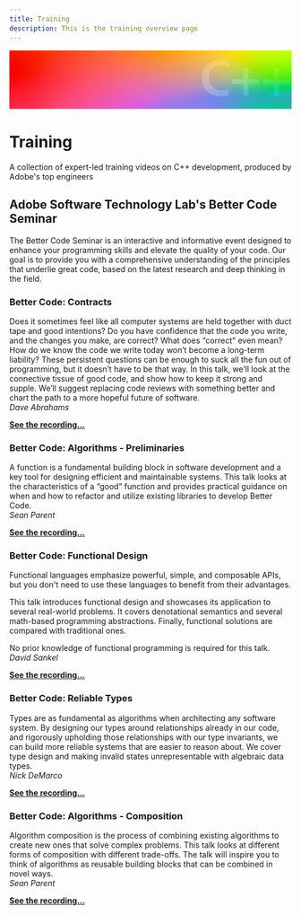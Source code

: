 ```yaml
---
title: Training
description: This is the training overview page
---
```


<Hero slots="image, heading, text1"/>

![Hero image](../images/header_gradient.jpg)

# Training

A collection of expert-led training videos on C++ development, produced by Adobe's top engineers

## Adobe Software Technology Lab's Better Code Seminar

The Better Code Seminar is an interactive and informative event designed to
enhance your programming skills and elevate the quality of your code. Our goal
is to provide you with a comprehensive understanding of the principles that
underlie great code, based on the latest research and deep thinking in the
field.

### Better Code: Contracts

Does it sometimes feel like all computer systems are held together with duct
tape and good intentions? Do you have confidence that the code you write, and
the changes you make, are correct? What does “correct” even mean? How do we know
the code we write today won’t become a long-term liability? These persistent
questions can be enough to suck all the fun out of programming, but it doesn’t
have to be that way. In this talk, we’ll look at the connective tissue of good
code, and show how to keep it strong and supple. We’ll suggest replacing code
reviews with something better and chart the path to a more hopeful future of
software.  
*Dave Abrahams*

[**See the recording...**](https://youtu.be/7WktGyfXhwM)

### Better Code: Algorithms - Preliminaries

A function is a fundamental building block in software development and a key
tool for designing efficient and maintainable systems. This talk looks at the
characteristics of a “good” function and provides practical guidance on when and
how to refactor and utilize existing libraries to develop Better Code.  
*Sean Parent*

[**See the recording...**](https://youtu.be/wtOkvB_iFw4)

### Better Code: Functional Design

Functional languages emphasize powerful, simple, and composable APIs, but you
don't need to use these languages to benefit from their advantages.

This talk introduces functional design and showcases its application to several
real-world problems. It covers denotational semantics and several math-based
programming abstractions. Finally, functional solutions are compared with
traditional ones.

No prior knowledge of functional programming is required for this talk.  
*David Sankel*


[**See the recording...**](https://youtu.be/Ijpe9oaF26k)

### Better Code: Reliable Types

Types are as fundamental as algorithms when architecting any software system. By
designing our types around relationships already in our code, and rigorously
upholding those relationships with our type invariants, we can build more
reliable systems that are easier to reason about. We cover type design and
making invalid states unrepresentable with algebraic data types.  
*Nick DeMarco*

[**See the recording...**](https://youtu.be/J7Aql-rdx6Y)

### Better Code: Algorithms - Composition

Algorithm composition is the process of combining existing algorithms to create
new ones that solve complex problems. This talk looks at different forms of
composition with different trade-offs. The talk will inspire you to think of
algorithms as reusable building blocks that can be combined in novel ways.  
*Sean Parent*

[**See the recording...**](https://youtu.be/HJb6Czi0Ky0)
